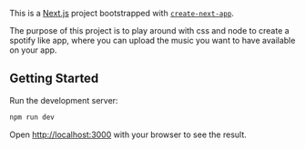This is a [Next.js](https://nextjs.org/) project bootstrapped with [`create-next-app`](https://github.com/vercel/next.js/tree/canary/packages/create-next-app).

The purpose of this project is to play around with css and node to create a spotify like app, where you can upload the music you want to have available on your app.

## Getting Started

Run the development server:

```bash
npm run dev
```

Open [http://localhost:3000](http://localhost:3000) with your browser to see the result.
